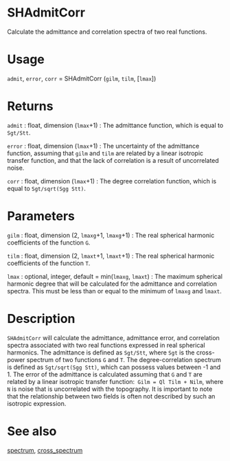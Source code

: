 # SHAdmitCorr

Calculate the admittance and correlation spectra of two real functions.

# Usage

`admit`, `error`, `corr` = SHAdmitCorr (`gilm`, `tilm`, [`lmax`])

# Returns

`admit` : float, dimension (`lmax`+1)
:   The admittance function, which is equal to `Sgt/Stt`.

`error` : float, dimension (`lmax`+1)
:   The uncertainty of the admittance function, assuming that `gilm` and `tilm` are related by a linear isotropic transfer function, and that the lack of correlation is a result of uncorrelated noise.

`corr` : float, dimension (`lmax`+1)
:   The degree correlation function, which is equal to `Sgt/sqrt(Sgg Stt)`.

# Parameters

`gilm` : float, dimension (2, `lmaxg`+1, `lmaxg`+1)
:   The real spherical harmonic coefficients of the function `G`.

`tilm` : float, dimension (2, `lmaxt`+1, `lmaxt`+1)
:   The real spherical harmonic coefficients of the function `T`.

`lmax` : optional, integer, default = min(`lmaxg`, `lmaxt`)
:   The maximum spherical harmonic degree that will be calculated for the admittance and correlation spectra. This must be less than or equal to the minimum of `lmaxg` and `lmaxt`.

# Description

`SHAdmitCorr` will calculate the admittance, admittance error, and correlation spectra associated with two real functions expressed in real spherical harmonics. The admittance is defined as `Sgt/Stt`, where `Sgt` is the cross-power spectrum of two functions `G` and `T`. The degree-correlation spectrum is defined as `Sgt/sqrt(Sgg Stt)`, which can possess values between -1 and 1. The error of the admittance is calculated assuming that `G` and `T` are related by a linear isotropic transfer function:` Gilm = Ql Tilm + Nilm`, where `N` is noise that is uncorrelated with the topography. It is important to note that the relationship between two fields is often not described by such an isotropic expression.

# See also

[spectrum](spectrum.html), [cross_spectrum](cross_spectrum.html)
